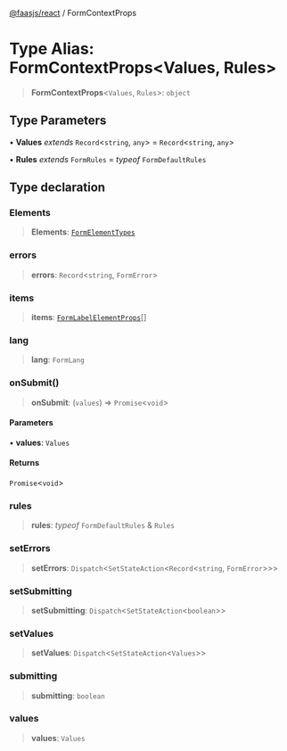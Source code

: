 [@faasjs/react](../README.md) / FormContextProps

# Type Alias: FormContextProps\<Values, Rules\>

> **FormContextProps**\<`Values`, `Rules`\>: `object`

## Type Parameters

• **Values** *extends* `Record`\<`string`, `any`\> = `Record`\<`string`, `any`\>

• **Rules** *extends* `FormRules` = *typeof* `FormDefaultRules`

## Type declaration

### Elements

> **Elements**: [`FormElementTypes`](FormElementTypes.md)

### errors

> **errors**: `Record`\<`string`, `FormError`\>

### items

> **items**: [`FormLabelElementProps`](FormLabelElementProps.md)[]

### lang

> **lang**: `FormLang`

### onSubmit()

> **onSubmit**: (`values`) => `Promise`\<`void`\>

#### Parameters

• **values**: `Values`

#### Returns

`Promise`\<`void`\>

### rules

> **rules**: *typeof* `FormDefaultRules` & `Rules`

### setErrors

> **setErrors**: `Dispatch`\<`SetStateAction`\<`Record`\<`string`, `FormError`\>\>\>

### setSubmitting

> **setSubmitting**: `Dispatch`\<`SetStateAction`\<`boolean`\>\>

### setValues

> **setValues**: `Dispatch`\<`SetStateAction`\<`Values`\>\>

### submitting

> **submitting**: `boolean`

### values

> **values**: `Values`
